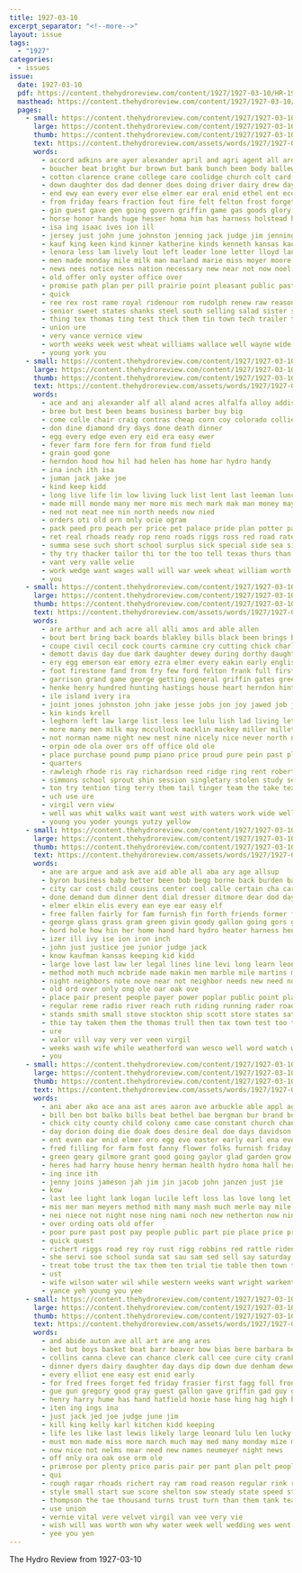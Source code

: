 ```yaml
---
title: 1927-03-10
excerpt_separator: "<!--more-->"
layout: issue
tags:
  - "1927"
categories:
  - issues
issue:
  date: 1927-03-10
  pdf: https://content.thehydroreview.com/content/1927/1927-03-10/HR-1927-03-10.pdf
  masthead: https://content.thehydroreview.com/content/1927/1927-03-10/masthead/HR-1927-03-10.jpg
  pages:
    - small: https://content.thehydroreview.com/content/1927/1927-03-10/small/HR-1927-03-10-01.jpg
      large: https://content.thehydroreview.com/content/1927/1927-03-10/large/HR-1927-03-10-01.jpg
      thumb: https://content.thehydroreview.com/content/1927/1927-03-10/thumbnails/HR-1927-03-10-01.jpg
      text: https://content.thehydroreview.com/assets/words/1927/1927-03-10/HR-1927-03-10-01.txt
      words:
        - accord adkins are ayer alexander april and agri agent all ard albert anna apple ast aid
        - boucher beat bright bur brown but bank bunch been body ballew bishop barn back bible best both brought ban bobby barr bill box bridge business bottles boys better bert busi burden born big birth bills blake
        - cotton clarence crane college care coolidge church colt card chilli corpora class christian curtice county court cecil cor cost city corner cash clare comes cake colebank council coach call core con congress coffee crosswhite come came cattle can chamber car cases
        - down daughter dos dad denner does doing driver dairy drew day deal drag during dunithan due ding doy days dry
        - end ewy ean every ever else elmer ear eral enid ethel ent economy eve
        - from friday fears fraction fout fire felt felton frost forget former friends ford frances fair found foster first face forward fort farm frid firm fell fast friesen for fruit
        - gin guest gave gen going govern griffin game gas goods glory games gold glad gail given gone grower goes gallon good gov getting
        - horse honor hands huge hesser homa him has harness holstead hardware held howard hurt honorable half home had happy husband houston hard house hold high henke how hafer helen hearty her hume hydro handle hand heres
        - isa ing isaac ives ion ill
        - jersey just john june johnston jenning jack judge jim jennings joe
        - kauf king keen kind kinner katherine kinds kenneth kansas kaufman
        - lenora less lam lively lout left leader lone letter lloyd land lot little lue latter lois live lat lock learn laura loving like lou last large lis let lover
        - men made monday mile milk man marland marie miss moyer moore mighty much members march many mackey manu morgan morning more must mary meas money matter mae minor mar mable mens
        - news nees notice ness nation necessary new near not now noel name noon nims night north
        - old offer only oyster office over
        - promise path plan per pill prairie point pleasant public past peggy president price prewitt plant page pitzer points pro people pacific pany panic pletscher place paper pay polson part perfect proud pounds present pine pike port
        - quick
        - ree rex rost rame royal ridenour rom rudolph renew raw reason real reasons run record
        - senior sweet states shanks steel south selling salad sister subject southern suit she start stock sunday surplus small strong sue sutton sat son sides show sick safe see sugar smith saturday speech side said still sun such saw share state sherbert sions score silver seem star second store sale supper set school sell sincere seed sheriff southard stange
        - thing tex thomas ting test thick them tin town tech trailer toa tra then thi trop ton talk teacher till texas tal table tax thacker the than too turn tongue team take ten
        - union ure
        - very vance vernice view
        - worth weeks week west wheat williams wallace well wayne wide wes ware will was work wilma western war weathers want went wish wind waller with way william won wife watch worley wry while
        - young york you
    - small: https://content.thehydroreview.com/content/1927/1927-03-10/small/HR-1927-03-10-02.jpg
      large: https://content.thehydroreview.com/content/1927/1927-03-10/large/HR-1927-03-10-02.jpg
      thumb: https://content.thehydroreview.com/content/1927/1927-03-10/thumbnails/HR-1927-03-10-02.jpg
      text: https://content.thehydroreview.com/assets/words/1927/1927-03-10/HR-1927-03-10-02.txt
      words:
        - ace and ani alexander alf all aland acres alfalfa alloy addison are
        - bree but best been beams business barber buy big
        - come colle chair craig contras cheap corn coy colorado collier chick coyle cake cotton comes clem chairs creek champlin
        - don dine diamond dry days done death dinner
        - egg every edge even ery eid era easy ewer
        - fever farm fore fern for from fund field
        - grain good gone
        - herndon hood how hil had helen has home har hydro handy
        - ina inch ith isa
        - juman jack jake joe
        - kind keep kidd
        - long live life lin low living luck list lent last leeman lunch look learn little
        - made mill monde many mer more mis mech mark mak man money may meals milton mash method mildred matter miss
        - ned not neat nee nin north needs now nied
        - orders oti old orn only ocie ogram
        - pack peed pro peach per price pet palace pride plan potter packard place power part pele pool pot pill
        - ret real rhoads ready rop reno roads riggs ross red road rate ridenour
        - summa sese such short school surplus sick special side sea single suit senda station sed still sant stockton state sale states son sunday
        - thy try thacker tailor thi tor the too tell texas thurs than
        - vant very valle velie
        - work wedge want wages wall will war week wheat william worth was with wrigt wai washington world willia
        - you
    - small: https://content.thehydroreview.com/content/1927/1927-03-10/small/HR-1927-03-10-03.jpg
      large: https://content.thehydroreview.com/content/1927/1927-03-10/large/HR-1927-03-10-03.jpg
      thumb: https://content.thehydroreview.com/content/1927/1927-03-10/thumbnails/HR-1927-03-10-03.jpg
      text: https://content.thehydroreview.com/assets/words/1927/1927-03-10/HR-1927-03-10-03.txt
      words:
        - are arthur and ach acre all alli amos ard able allen
        - bout bert bring back boards blakley bills black been brings byron bradley buff book buggy both boys biggs braly bull basket bill bridges big bal buyers business baby boucher bridgeport boyd blood ball bank blanchard bers bath berlin bee barber bridge
        - coupe civil cecil cock courts carmine cry cutting chick charley chie clinton city cant cox corn certain call col chicas comb cold cope charles cedar
        - demott davis day due dark daughter dewey during dorthy daughters down double does doing date del days
        - ery egg emerson ear emory ezra elmer every eakin early english end eye eve equi eng
        - foot firestone fand from fry few ford felton frank full first fenner flock foor folks for friday fresh fig fish farm
        - garrison grand game george getting general griffin gates green goodyear geary goad good graham
        - henke henry hundred hunting hastings house heart herndon hinton how hammer hunt her hot had hone hodgson hatfield has hay hydro home hennessey hold
        - ile island ivery ira
        - joint jones johnston john jake jesse jobs jon joy jawed job jun
        - kin kinds krell
        - leghorn left law large list less lee lulu lish lad living let last land
        - more many men milk may mccullock macklin mackey miller millet monday march miles man mckee mill mon most mules must mee
        - not norman name night new nest nine nicely nice never north now
        - orpin ode ola over ors off office old ole
        - place purchase pound pump piano price proud pure pein past plenty passage perfect pullen porch pleasant pugh plants persons pop part piece per pitzer pack pen phon plan pair
        - quarters
        - rawleigh rhode ris ray richardson reed ridge ring rent robert raymond ready room ralph red robertson roy roof regular run rom roost robinson rose rais route res raspberry roller retrop
        - simmons school sprout shin session singletary stolen study sell stock sick stephenson slate sun strain sunday stover senator smith star sly setting stay sai single saturday see son san side sali sale spivey storie slight spain stutzman sales sweet seed state shown store service south sal scott sessions
        - ton try tention ting terry them tail tinger team the take tex tee thralls tom taylor tickle trusty toll thompson tourney tae texas triplett
        - uch use ure
        - virgil vern view
        - well was whit walks wait want west with waters work wide wells while wife western windows weeding won will write walls weeks winners week war white
        - young you yoder youngs yutzy yellow
    - small: https://content.thehydroreview.com/content/1927/1927-03-10/small/HR-1927-03-10-04.jpg
      large: https://content.thehydroreview.com/content/1927/1927-03-10/large/HR-1927-03-10-04.jpg
      thumb: https://content.thehydroreview.com/content/1927/1927-03-10/thumbnails/HR-1927-03-10-04.jpg
      text: https://content.thehydroreview.com/assets/words/1927/1927-03-10/HR-1927-03-10-04.txt
      words:
        - ane are argue and ask ave aid able all aba ary age allsup
        - byron business baby better been bob begg borne back burden barnes brother ber but bottom best brought boy bill bureau buy bills
        - city car cost child cousins center cool calle certain cha carmine chair couch course comfort can crimi chest chairs copes cai chance cherry come cas cruzan code
        - done demand dum dinner dent dial dresser ditmore dear dod days day
        - elmer elkin elis every ean eye ear easy elf
        - free fallen fairly for fam furnish fin forth friends former first fields from fond favor fail fuse friday fire farm ford fore found
        - george glass grass gram green givin goody gallon going gors garden group grand goods grady gas glad good gray
        - hord hole how hin her home hand hard hydro heater harness henry him hose had house has hope hien heir
        - izer ill ivy ise ion iron inch
        - john just justice joe junior judge jack
        - know kaufman kansas keeping kid kidd
        - large love last law ler legal lines line levi long learn leonard lack lane lene little lor label let lani level
        - method moth much mcbride made makin men marble mile martins maple man martin morning miller must mein monday march match moss marshall mention money mattress more many mon mares means most may
        - night neighbors note nove near not neighbor needs new need now
        - old ord over only ong ole oar oak ove
        - place pair present people payer power poplar public point plan perpetua plate part prow pro
        - regular reme radio river reach ruth riding running rader road round rolls rocker rough rigger roads
        - stands smith small stove stockton ship scott store states saturday shall study strong style sister short situ sunday shape shutters stead setting spanish sodders session service solid size show such spring she set save schools standard state school sale still
        - thie tay taken them the thomas trull then tax town test too than ture top team thi thomason taste touch thick
        - ure
        - valor vill vay very ver veen virgil
        - weeks wash wife while weatherford wan wesco well word watch white wit wilson williams wide work wood was wonder weak went wil way with week window working will
        - you
    - small: https://content.thehydroreview.com/content/1927/1927-03-10/small/HR-1927-03-10-05.jpg
      large: https://content.thehydroreview.com/content/1927/1927-03-10/large/HR-1927-03-10-05.jpg
      thumb: https://content.thehydroreview.com/content/1927/1927-03-10/thumbnails/HR-1927-03-10-05.jpg
      text: https://content.thehydroreview.com/assets/words/1927/1927-03-10/HR-1927-03-10-05.txt
      words:
        - ani aber ako ace ana ast ares aaron ave arbuckle able appl ago awa are and arm
        - bill ben bot balko bills beat bethel bae bergman bur brand bury bet bandy back both bell brother but big bick bank been board bulk bright bond
        - chick city county child colony came case constant church chance company can cant chair cobbler caine cea coffee car chant course corn custer call change con crosswhite cena cristian cones come comb
        - day dorion doing die doak does desire deal doe days davidson dai date dinner dye down doctor during
        - ent even ear enid elmer ero egg eve easter early earl ena every evans eddie
        - fred filling for farm fost fanny flower folks furnish friday fox from fall ferry foot fill frank fresh first few fish
        - green geary gilmore grant good going gaylor glad garden grow greeson gilchrist george
        - heres had harry house henry herman health hydro homa hall her home horse honey haye hand helps hope husband hut hudson hearing hands honesty hime hesser him has hatfield hinton
        - ing ince ith
        - jenny joins jameson jah jim jin jacob john janzen just jie
        - kow
        - last lee light lank logan lucile left loss las love long let life lat like live lose
        - mis mer man meyers method mith many mash much merle may mile mildred most merchant miles mars miss miller mail missouri mayfield myers morning monday men
        - nei niece not night nose ning nami noch new netherton now nina near need nachtigall
        - over ording oats old offer
        - poor pure past post pay people public part pie place price present paxton pete president policy per plump painting pauls poli
        - quick quest
        - richert riggs road rey roy rust rigg robbins red rattle ridenour rosa
        - she servi soe school sunda sat sau sam sed sell say saturday spring stands stock station standard supply sister set special sunday stuff seeds store son seed soon still speed south scott strife sis steady
        - treat tobe trust the tax them ten trial tie table then town ture thomas try
        - ust
        - wife wilson water wil while western weeks want wright warkentin wee will west wren weatherford well work walter week worst with went wall was
        - yance yeh young you yee
    - small: https://content.thehydroreview.com/content/1927/1927-03-10/small/HR-1927-03-10-06.jpg
      large: https://content.thehydroreview.com/content/1927/1927-03-10/large/HR-1927-03-10-06.jpg
      thumb: https://content.thehydroreview.com/content/1927/1927-03-10/thumbnails/HR-1927-03-10-06.jpg
      text: https://content.thehydroreview.com/assets/words/1927/1927-03-10/HR-1927-03-10-06.txt
      words:
        - and abide auton ave all art are ang ares
        - bet but boys basket beat barr beaver bow bias bere barbara ben buckmaster beach been ball buy both bear bottom back brought
        - collins canna cleve can chance clerk call cee cure city crank cream cain cap cause cris cyril course charley crane coats corn cashier
        - dinner dyers dairy daughter day days dip down due denham dewey dee during dress danger dusty date
        - every elliot ene easy est enid early
        - for fred frees forget fed friday frasier first fagg foll front fine flansburg from friends friend far ford ferm frank
        - gue gun gregory good gray guest gallon gave griffin gad guy gaede
        - henry harry hume has hand hatfield hoxie hase hing hag high hay him her horns horse hardware handle horn home hard hope hey honor had holter hydro
        - iten ing ings ina
        - just jack jed joe judge june jim
        - kill king kelly karl kitchen kidd keeping
        - life les like last lewis likely large leonard lulu len lucky long left lor late lum lone lowers lege light low lean less lakes labor look level lamar liberal
        - must mon made miss more march much may med many monday mize marland milk mens miller mild mary mare merl mile money mauk mildred might mount mee morning man
        - now nice not nelms near need new names neumeyer night news
        - off only ora oak ose orm ole
        - primrose por plenty price paris pair per pant plan pelt peoples pack past payment pretty plage pace page plant points pay present
        - qui
        - rough ragar rhoads richert ray ram road reason regular rink ron running rabbit
        - style small start sue score shelton sow steady state speed star stable spivey soon stockton sell sea shire states sunny say short sun suit she shropshire silver sons sunday suter standard service see shaw sour show spindle saturday such supply store send shelling ser set sister sari sale seven seems straw sund seal suits save sor stone slow
        - thompson the tae thousand turns trust turn than them tank team tes tiny toda teat thralls too taken times take ten thur
        - use union
        - vernie vital vere velvet virgil van vee very vie
        - wish will was worth won why water week well wedding wes went while win with wil wank weeks wellington white worlds word willis weatherford weather west
        - yee you yen
---
```


The Hydro Review from 1927-03-10

<!--more-->

